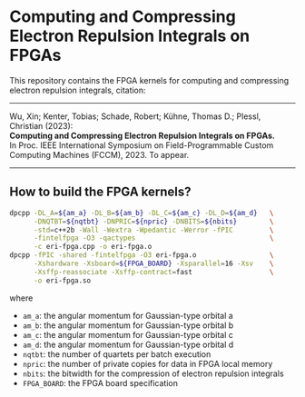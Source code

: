 # Computing and Compressing Electron Repulsion Integrals on FPGAs

This repository contains the FPGA kernels for computing and compressing electron repulsion integrals, citation:

---
Wu, Xin; Kenter, Tobias; Schade, Robert; Kühne, Thomas D.; Plessl, Christian (2023):  
**Computing and Compressing Electron Repulsion Integrals on FPGAs.**  
In Proc. IEEE International Symposium on Field-Programmable Custom Computing Machines (FCCM), 2023. To appear.

---

## How to build the FPGA kernels?

```bash
dpcpp -DL_A=${am_a} -DL_B=${am_b} -DL_C=${am_c} -DL_D=${am_d}   \
      -DNQTBT=${nqtbt} -DNPRIC=${npric} -DNBITS=${nbits}        \
      -std=c++2b -Wall -Wextra -Wpedantic -Werror -fPIC         \
      -fintelfpga -O3 -qactypes                                 \
      -c eri-fpga.cpp -o eri-fpga.o
dpcpp -fPIC -shared -fintelfpga -O3 eri-fpga.o                  \
      -Xshardware -Xsboard=${FPGA_BOARD} -Xsparallel=16 -Xsv    \
      -Xsffp-reassociate -Xsffp-contract=fast                   \
      -o eri-fpga.so
```

where

- `am_a`: the angular momentum for Gaussian-type orbital a
- `am_b`: the angular momentum for Gaussian-type orbital b
- `am_c`: the angular momentum for Gaussian-type orbital c
- `am_d`: the angular momentum for Gaussian-type orbital d
- `nqtbt`: the number of quartets per batch execution
- `npric`: the number of private copies for data in FPGA local memory
- `nbits`: the bitwidth for the compression of electron repulsion integrals
- `FPGA_BOARD`: the FPGA board specification

